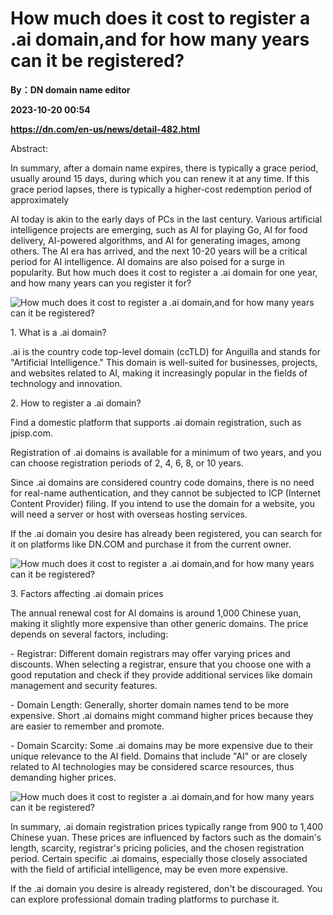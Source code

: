 # How much does it cost to register a .ai domain,and for how many years can it be registered?
**By：DN domain name editor**

**2023-10-20 00:54**

**https://dn.com/en-us/news/detail-482.html**

Abstract:

In summary, after a domain name expires, there is typically a grace period, usually around 15 days, during which you can renew it at any time. If this grace period lapses, there is typically a higher-cost redemption period of approximately

AI today is akin to the early days of PCs in the last century. Various artificial intelligence projects are emerging, such as AI for playing Go, AI for food delivery, AI-powered algorithms, and AI for generating images, among others. The AI era has arrived, and the next 10-20 years will be a critical period for AI intelligence. AI domains are also poised for a surge in popularity. But how much does it cost to register a .ai domain for one year, and how many years can you register it for?

![How much does it cost to register a .ai domain,and for how many years can it be registered?](https://static.loupan.com/dn/upload/image/2023-10-18/1a606f5622c44d539e8f086d615bdc77.png)

1\. What is a .ai domain?

.ai is the country code top-level domain (ccTLD) for Anguilla and stands for "Artificial Intelligence." This domain is well-suited for businesses, projects, and websites related to AI, making it increasingly popular in the fields of technology and innovation.

2\. How to register a .ai domain?

Find a domestic platform that supports .ai domain registration, such as jpisp.com.

Registration of .ai domains is available for a minimum of two years, and you can choose registration periods of 2, 4, 6, 8, or 10 years.

Since .ai domains are considered country code domains, there is no need for real-name authentication, and they cannot be subjected to ICP (Internet Content Provider) filing. If you intend to use the domain for a website, you will need a server or host with overseas hosting services.

If the .ai domain you desire has already been registered, you can search for it on platforms like DN.COM and purchase it from the current owner.

![How much does it cost to register a .ai domain,and for how many years can it be registered?](https://static.loupan.com/dn/upload/image/2023-10-18/445fd9eeb524441592f09246fee8f638.png)

3\. Factors affecting .ai domain prices

The annual renewal cost for AI domains is around 1,000 Chinese yuan, making it slightly more expensive than other generic domains. The price depends on several factors, including:

\- Registrar: Different domain registrars may offer varying prices and discounts. When selecting a registrar, ensure that you choose one with a good reputation and check if they provide additional services like domain management and security features.

\- Domain Length: Generally, shorter domain names tend to be more expensive. Short .ai domains might command higher prices because they are easier to remember and promote.

\- Domain Scarcity: Some .ai domains may be more expensive due to their unique relevance to the AI field. Domains that include "AI" or are closely related to AI technologies may be considered scarce resources, thus demanding higher prices.

![How much does it cost to register a .ai domain,and for how many years can it be registered?](https://static.loupan.com/dn/upload/image/2023-10-18/a1f897bcb77443fe8d8e4cf1f378067b.png)

In summary, .ai domain registration prices typically range from 900 to 1,400 Chinese yuan. These prices are influenced by factors such as the domain's length, scarcity, registrar's pricing policies, and the chosen registration period. Certain specific .ai domains, especially those closely associated with the field of artificial intelligence, may be even more expensive.

If the .ai domain you desire is already registered, don't be discouraged. You can explore professional domain trading platforms to purchase it.